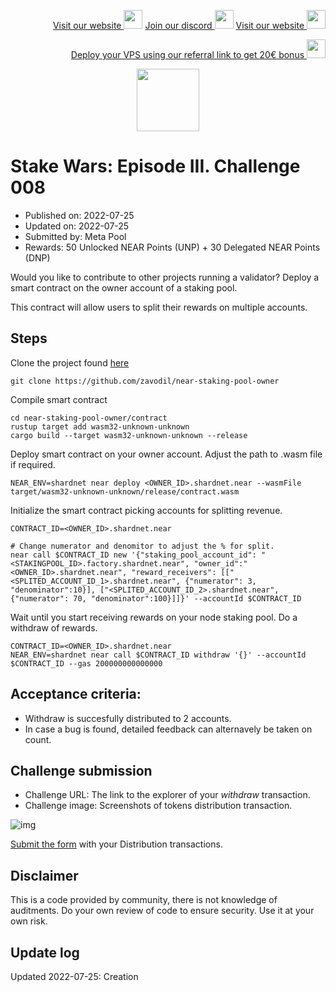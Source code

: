 <p style="font-size:14px" align="right">
<a href="https://kjnodes.com/" target="_blank">Visit our website <img src="https://user-images.githubusercontent.com/50621007/168689709-7e537ca6-b6b8-4adc-9bd0-186ea4ea4aed.png" width="30"/></a>
<a href="https://discord.gg/QmGfDKrA" target="_blank">Join our discord <img src="https://user-images.githubusercontent.com/50621007/176236430-53b0f4de-41ff-41f7-92a1-4233890a90c8.png" width="30"/></a>
<a href="https://kjnodes.com/" target="_blank">Visit our website <img src="https://user-images.githubusercontent.com/50621007/168689709-7e537ca6-b6b8-4adc-9bd0-186ea4ea4aed.png" width="30"/></a>
</p>

<p style="font-size:14px" align="right">
<a href="https://hetzner.cloud/?ref=y8pQKS2nNy7i" target="_blank">Deploy your VPS using our referral link to get 20€ bonus <img src="https://user-images.githubusercontent.com/50621007/174612278-11716b2a-d662-487e-8085-3686278dd869.png" width="30"/></a>
</p>

<p align="center">
  <img height="100" height="auto" src="https://user-images.githubusercontent.com/50621007/181006710-74674466-35ad-4f1c-9fd6-7cbe528d8973.png">
</p>

# Stake Wars: Episode III. Challenge 008
* Published on: 2022-07-25
* Updated on: 2022-07-25
* Submitted by: Meta Pool
* Rewards: 50 Unlocked NEAR Points (UNP) + 30 Delegated NEAR Points (DNP)

Would you like to contribute to other projects running a validator? Deploy a smart contract on the owner account of a staking pool.

This contract will allow users to split their rewards on multiple accounts.

## Steps

Clone the project found [here](https://github.com/zavodil/near-staking-pool-owner)

```
git clone https://github.com/zavodil/near-staking-pool-owner
```
Compile smart contract

```
cd near-staking-pool-owner/contract
rustup target add wasm32-unknown-unknown
cargo build --target wasm32-unknown-unknown --release
```

Deploy smart contract on your owner account. Adjust the path to .wasm file if required.
```
NEAR_ENV=shardnet near deploy <OWNER_ID>.shardnet.near --wasmFile target/wasm32-unknown-unknown/release/contract.wasm
```

Initialize the smart contract picking accounts for splitting revenue.
```
CONTRACT_ID=<OWNER_ID>.shardnet.near

# Change numerator and denomitor to adjust the % for split.
near call $CONTRACT_ID new '{"staking_pool_account_id": "<STAKINGPOOL_ID>.factory.shardnet.near", "owner_id":"<OWNER_ID>.shardnet.near", "reward_receivers": [["<SPLITED_ACCOUNT_ID_1>.shardnet.near", {"numerator": 3, "denominator":10}], ["<SPLITED_ACCOUNT_ID_2>.shardnet.near", {"numerator": 70, "denominator":100}]]}' --accountId $CONTRACT_ID
```

Wait until you start receiving rewards on your node staking pool. Do a withdraw of rewards.

```
CONTRACT_ID=<OWNER_ID>.shardnet.near
NEAR_ENV=shardnet near call $CONTRACT_ID withdraw '{}' --accountId $CONTRACT_ID --gas 200000000000000
```

## Acceptance criteria:

* Withdraw is succesfully distributed to 2 accounts.
* In case a bug is found, detailed feedback can alternavely be taken on count.

## Challenge submission

* Challenge URL: The link to the explorer of your *withdraw* transaction.
* Challenge image: Screenshots of tokens distribution transaction.

![img](./images/split-log.png)

[Submit the form](https://docs.google.com/forms/d/e/1FAIpQLScp9JEtpk1Fe2P9XMaS9Gl6kl9gcGVEp3A5vPdEgxkHx3ABjg/viewform) with your Distribution transactions.

## Disclaimer

This is a code provided by community, there is not knowledge of auditments. Do your own review of code to ensure security. Use it at your own risk.

## Update log

Updated 2022-07-25: Creation
